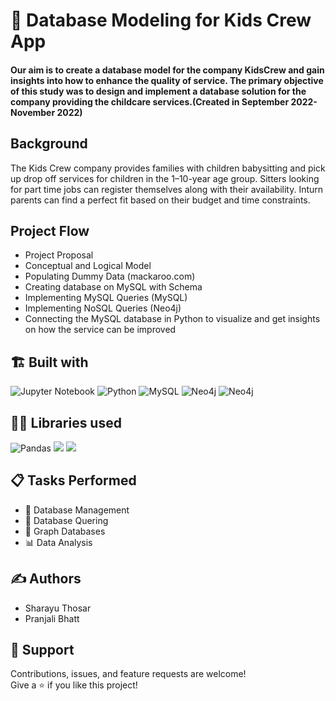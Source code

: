 # 👶 Database Modeling for Kids Crew App

#### Our aim is to create a database model for the company KidsCrew and gain insights into how to enhance the quality of service. The primary objective of this study was to design and implement a database solution for the company providing the childcare services.(Created in September 2022-November 2022)

## Background
The Kids Crew company provides families with children babysitting and pick up drop off services for children in the 1–10-year age group. Sitters looking for part time jobs can register themselves along with their availability. Inturn parents can find a perfect fit based on their budget and time constraints.

## Project Flow
* Project Proposal 
* Conceptual and Logical Model
* Populating Dummy Data (mackaroo.com)
* Creating database on MySQL with Schema
* Implementing MySQL Queries (MySQL)
* Implementing NoSQL Queries (Neo4j)
* Connecting the MySQL database in Python to visualize and get insights on how the service can be improved 

## 🏗️ Built with
![Jupyter Notebook](https://img.shields.io/badge/jupyter-%23FA0F00.svg?style=for-the-badge&logo=jupyter&logoColor=white)
![Python](https://img.shields.io/badge/python-3670A0?style=for-the-badge&logo=python&logoColor=ffdd54)
![MySQL](https://img.shields.io/badge/MySQL-4479A1.svg?style=for-the-badge&logo=MySQL&logoColor=white)
![Neo4j](https://img.shields.io/badge/Neo4j-4581C3.svg?style=for-the-badge&logo=Neo4j&logoColor=white)
![Neo4j](https://img.shields.io/badge/Cypher-4581C3.svg?style=for-the-badge&logo=Cypher&logoColor=white)


## 👩‍💻 Libraries used
![Pandas](https://img.shields.io/badge/Pandas-2C2D72?style=for-the-badge&logo=pandas&logoColor=white)
![](https://img.shields.io/badge/mysql.connector-777BB4?style=for-the-badge&logo=mysql.connector-&logoColor=white)
![](https://img.shields.io/badge/matplotlib-2C2D72?style=for-the-badge&logo=matplotlib&logoColor=white)

## 📋 Tasks Performed
* 📑 Database Management
* 📃 Database Quering
* 🔎 Graph Databases
* 📊 Data Analysis

## ✍️ Authors
* Sharayu Thosar
* Pranjali Bhatt

## 🤝 Support

Contributions, issues, and feature requests are welcome!</br>
Give a ⭐️ if you like this project!
